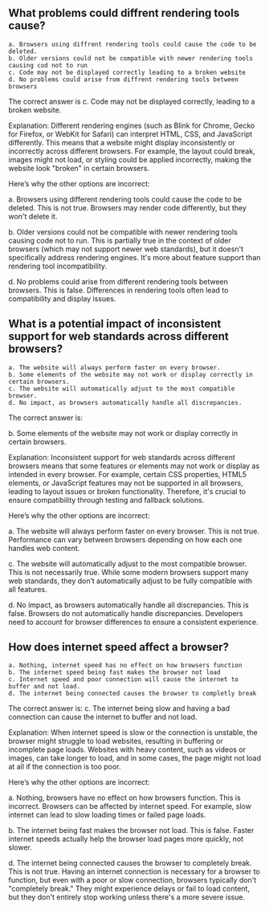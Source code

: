 ## What problems could diffrent rendering tools cause?
```
a. Browsers using diffrent rendering tools could cause the code to be deleted.
b. Older versions could not be compatible with newer rendering tools causing cod not to run
c. Code may not be displayed correctly leading to a broken website
d. No problems could arise from diffrent rendering tools between browsers
```
The correct answer is c. Code may not be displayed correctly, leading to a broken website.

Explanation:
Different rendering engines (such as Blink for Chrome, Gecko for Firefox, or WebKit for Safari) can interpret HTML, CSS, and JavaScript differently. This means that a website might display inconsistently or incorrectly across different browsers. For example, the layout could break, images might not load, or styling could be applied incorrectly, making the website look "broken" in certain browsers.

Here’s why the other options are incorrect:

a. Browsers using different rendering tools could cause the code to be deleted.
This is not true. Browsers may render code differently, but they won't delete it.

b. Older versions could not be compatible with newer rendering tools causing code not to run.
This is partially true in the context of older browsers (which may not support newer web standards), but it doesn't specifically address rendering engines. It's more about feature support than rendering tool incompatibility.

d. No problems could arise from different rendering tools between browsers.
This is false. Differences in rendering tools often lead to compatibility and display issues.

## What is a potential impact of inconsistent support for web standards across different browsers?
```
a. The website will always perform faster on every browser.
b. Some elements of the website may not work or display correctly in certain browsers.
c. The website will automatically adjust to the most compatible browser.
d. No impact, as browsers automatically handle all discrepancies.
```
The correct answer is:

b. Some elements of the website may not work or display correctly in certain browsers.

Explanation:
Inconsistent support for web standards across different browsers means that some features or elements may not work or display as intended in every browser. For example, certain CSS properties, HTML5 elements, or JavaScript features may not be supported in all browsers, leading to layout issues or broken functionality. Therefore, it's crucial to ensure compatibility through testing and fallback solutions.

Here’s why the other options are incorrect:

a. The website will always perform faster on every browser.
This is not true. Performance can vary between browsers depending on how each one handles web content.

c. The website will automatically adjust to the most compatible browser.
This is not necessarily true. While some modern browsers support many web standards, they don’t automatically adjust to be fully compatible with all features.

d. No impact, as browsers automatically handle all discrepancies.
This is false. Browsers do not automatically handle discrepancies. Developers need to account for browser differences to ensure a consistent experience.

## How does internet speed affect a browser?
```
a. Nothing, internet speed has no effect on how browsers function 
b. The internet speed being fast makes the browser not load
c. Internet speed and poor connection will cause the internet to buffer and not load.
d. The internet being connected causes the browser to completly break
```
The correct answer is: c. The internet being slow and having a bad connection can cause the internet to buffer and not load.

Explanation:
When internet speed is slow or the connection is unstable, the browser might struggle to load websites, resulting in buffering or incomplete page loads. Websites with heavy content, such as videos or images, can take longer to load, and in some cases, the page might not load at all if the connection is too poor.

Here’s why the other options are incorrect:

a. Nothing, browsers have no effect on how browsers function.
This is incorrect. Browsers can be affected by internet speed. For example, slow internet can lead to slow loading times or failed page loads.

b. The internet being fast makes the browser not load.
This is false. Faster internet speeds actually help the browser load pages more quickly, not slower.

d. The internet being connected causes the browser to completely break.
This is not true. Having an internet connection is necessary for a browser to function, but even with a poor or slow connection, browsers typically don't "completely break." They might experience delays or fail to load content, but they don't entirely stop working unless there's a more severe issue.

